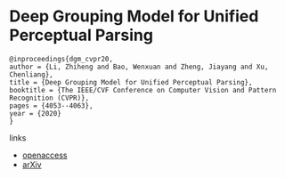 # Deep Grouping Model for Unified Perceptual Parsing

```
@inproceedings{dgm_cvpr20,
author = {Li, Zhiheng and Bao, Wenxuan and Zheng, Jiayang and Xu, Chenliang},
title = {Deep Grouping Model for Unified Perceptual Parsing},
booktitle = {The IEEE/CVF Conference on Computer Vision and Pattern Recognition (CVPR)},
pages = {4053--4063},
year = {2020}
}
```

links
- [openaccess](http://openaccess.thecvf.com/content_CVPR_2020/html/Li_Deep_Grouping_Model_for_Unified_Perceptual_Parsing_CVPR_2020_paper.html)
- [arXiv](https://arxiv.org/abs/2003.11647)
